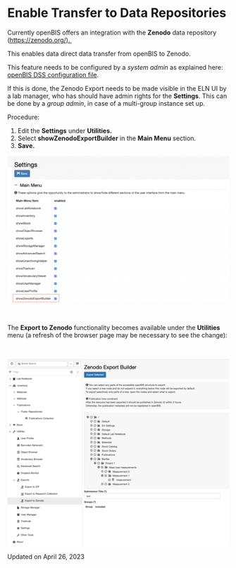 # Enable Transfer to Data Repositories



  
Currently openBIS offers an integration with the **Zenodo** data
repository ([https://zenodo.org/). ](https://zenodo.org/)

This enables data direct data transfer from openBIS to Zenodo.

This feature needs to be configured by a *system admin* as explained
here: [openBIS DSS configuration
file](../../../system-admin-documentation/installation/installation-and-configuration-guide.md#installation-steps). 

If this is done, the Zenodo Export needs to be made visible in the ELN
UI by a lab manager, who has should have admin rights for the
**Settings**. This can be done by a *group admin*, in case of a
multi-group instance set up.

  
Procedure:  
  

1.  Edit the **Settings** under **Utilities.**
2.  Select **showZenodoExportBuilder** in the **Main Menu** section.
3.  **Save.**

![image info](img/Screenshot-2020-02-26-at-10.53.37-1024x679.png)

 

The **Export to Zenodo** functionality becomes available under the
**Utilities** menu (a refresh of the browser page may be necessary to
see the change):

 

![image info](img/export-to-zenodo-1024x862.png)

Updated on April 26, 2023
